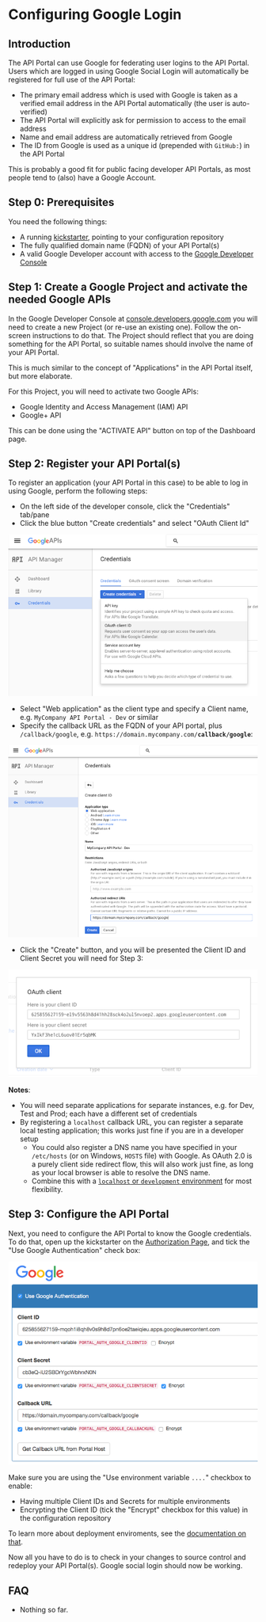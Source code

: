 # Configuring Google Login

## Introduction

The API Portal can use Google for federating user logins to the API Portal. Users which are logged in using Google Social Login will automatically be registered for full use of the API Portal:

* The primary email address which is used with Google is taken as a verified email address in the API Portal automatically (the user is auto-verified)
* The API Portal will explicitly ask for permission to access to the email address
* Name and email address are automatically retrieved from Google
* The ID from Google is used as a unique id (prepended with `GitHub:`) in the API Portal

This is probably a good fit for public facing developer API Portals, as most people tend to (also) have a Google Account.

## Step 0: Prerequisites

You need the following things:

* A running [kickstarter](creating-a-portal-configuration.md), pointing to your configuration repository
* The fully qualified domain name (FQDN) of your API Portal(s)
* A valid Google Developer account with access to the [Google Developer Console](https://console.developers.google.com)

## Step 1: Create a Google Project and activate the needed Google APIs

In the Google Developer Console at [console.developers.google.com](https://console.developers.google.com) you will need to create a new Project (or re-use an existing one). Follow the on-screen instructions to do that. The Project should reflect that you are doing something for the API Portal, so suitable names should involve the name of your API Portal.

This is much similar to the concept of "Applications" in the API Portal itself, but more elaborate.

For this Project, you will need to activate two Google APIs:

* Google Identity and Access Management (IAM) API
* Google+ API

This can be done using the "ACTIVATE API" button on top of the Dashboard page.

## Step 2: Register your API Portal(s)

To register an application (your API Portal in this case) to be able to log in using Google, perform the following steps:

* On the left side of the developer console, click the "Credentials" tab/pane
* Click the blue button "Create credentials" and select "OAuth Client Id"

![Create Google credentials](images/google-step1-1.png)

* Select "Web application" as the client type and specify a Client name, e.g. `MyCompany API Portal - Dev` or similar
* Specify the callback URL as the FQDN of your API portal, plus `/callback/google`, e.g. `https://domain.mycompany.com/`**`callback/google`**:

![OAuth Client Spec](images/google-step1-2.png)

* Click the "Create" button, and you will be presented the Client ID and Client Secret you will need for Step 3:

![Client ID and Secret](images/google-step1-3.png)

**Notes**:

* You will need separate applications for separate instances, e.g. for Dev, Test and Prod; each have a different set of credentials
* By registering a `localhost` callback URL, you can register a separate local testing application; this works just fine if you are in a developer setup
    * You could also register a DNS name you have specified in your `/etc/hosts` (or on Windows, `HOSTS` file) with Google. As OAuth 2.0 is a purely client side redirect flow, this will also work just fine, as long as your local browser is able to resolve the DNS name.
    * Combine this with a [`localhost` or `development` environment](deployment-environments.md) for most flexibility.

## Step 3: Configure the API Portal

Next, you need to configure the API Portal to know the Google credentials. To do that, open up the kickstarter on the [Authorization Page](http://localhost:3333/auth), and tick the "Use Google Authentication" check box:

![Kickstarter - Google](images/google-step2-1.png)

Make sure you are using the "Use environment variable `....`" checkbox to enable:

* Having multiple Client IDs and Secrets for multiple environments
* Encrypting the Client ID (tick the "Encrypt" checkbox for this value) in the configuration repository

To learn more about deployment enviroments, see the [documentation on that](deployment-environments.md). 

Now all you have to do is to check in your changes to source control and redeploy your API Portal(s). Google social login should now be working.

## FAQ

* Nothing so far.